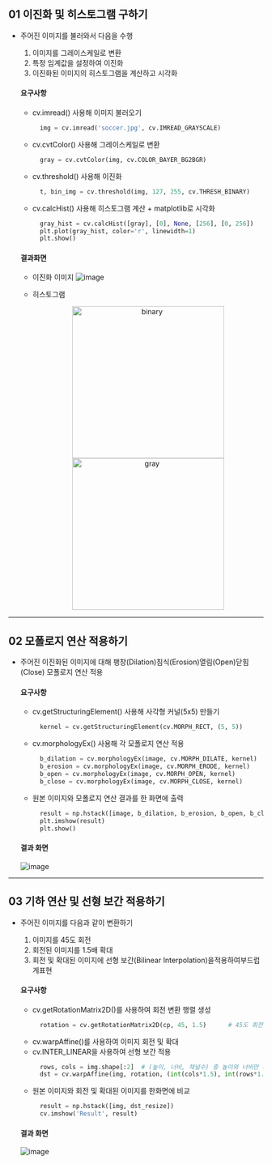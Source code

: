 ## 01 이진화 및 히스토그램 구하기


- 주어진 이미지를 불러와서 다음을 수행
  1. 이미지를 그레이스케일로 변환
  2. 특정 임계값을 설정하여 이진화
  3. 이진화된 이미지의 히스토그램을 계산하고 시각화

  #### 요구사항
  - cv.imread() 사용해 이미지 불러오기
    ```python
      img = cv.imread('soccer.jpg', cv.IMREAD_GRAYSCALE)
    ```
  - cv.cvtColor() 사용해 그레이스케일로 변환
    ```python
      gray = cv.cvtColor(img, cv.COLOR_BAYER_BG2BGR)
    ```
  - cv.threshold() 사용해 이진화
    ```python
      t, bin_img = cv.threshold(img, 127, 255, cv.THRESH_BINARY)
    ```
  - cv.calcHist() 사용해 히스토그램 계산 + matplotlib로 시각화
    ```python
      gray_hist = cv.calcHist([gray], [0], None, [256], [0, 256])
      plt.plot(gray_hist, color='r', linewidth=1)
      plt.show()
    ```

  #### 결과화면
  - 이진화 이미지
  ![image](https://github.com/user-attachments/assets/cf72fee6-3749-46d0-8a36-53ec58706bb5)

  - 히스토그램
 
    <p align="center">
      <img src="![스크린샷 2025-03-19 120126](https://github.com/user-attachments/assets/54564406-fdd5-4de2-bf22-2f43abd19b44)" alt="binary" width="300">
      <img src="![image](https://github.com/user-attachments/assets/7a8b23b6-4961-494f-a498-028d29c43c6f)" alt="gray" width="300">
    </p>
    
  



---


## 02 모폴로지 연산 적용하기

  - 주어진 이진화된 이미지에 대해 팽창(Dilation)침식(Erosion)열림(Open)닫힘(Close) 모폴로지 연산 적용

     #### 요구사항
      - cv.getStructuringElement() 사용해 사각형 커널(5x5) 만들기
        ```python
          kernel = cv.getStructuringElement(cv.MORPH_RECT, (5, 5))
        ```
      - cv.morphologyEx() 사용해 각 모폴로지 연산 적용
        ```python
          b_dilation = cv.morphologyEx(image, cv.MORPH_DILATE, kernel)  # 팽창
          b_erosion = cv.morphologyEx(image, cv.MORPH_ERODE, kernel)    # 침식
          b_open = cv.morphologyEx(image, cv.MORPH_OPEN, kernel)        # 열림
          b_close = cv.morphologyEx(image, cv.MORPH_CLOSE, kernel)      # 닫힘 
        ```
     - 원본 이미지와 모폴로지 연산 결과를 한 화면에 출력
        ```python
          result = np.hstack([image, b_dilation, b_erosion, b_open, b_close])
          plt.imshow(result)
          plt.show()
        ```


    #### 결과 화면
      ![image](https://github.com/user-attachments/assets/0294d190-e4e9-418c-b77c-8380cab66186)



---


## 03 기하 연산 및 선형 보간 적용하기

  - 주어진 이미지를 다음과 같이 변환하기
    1. 이미지를 45도 회전
    2. 회전된 이미지를 1.5배 확대
    3. 회전 및 확대된 이미지에 선형 보간(Bilinear Interpolation)을적용하여부드럽게표현

     #### 요구사항
      - cv.getRotationMatrix2D()를 사용하여 회전 변환 행렬 생성
        ```python
          rotation = cv.getRotationMatrix2D(cp, 45, 1.5)      # 45도 회전, 1.5배 확대
        ```
      - cv.warpAffine()를 사용하여 이미지 회전 및 확대
      - cv.INTER_LINEAR을 사용하여 선형 보간 적용
        ```python
          rows, cols = img.shape[:2]  # (높이, 너비, 채널수) 중 높이와 너비만 가져옴
          dst = cv.warpAffine(img, rotation, (int(cols*1.5), int(rows*1.5)), flags=cv.INTER_LINEAR)
        ```
    - 원본 이미지와 회전 및 확대된 이미지를 한화면에 비교
        ```python
          result = np.hstack([img, dst_resize])
          cv.imshow('Result', result)
        ```


    #### 결과 화면
      ![image](https://github.com/user-attachments/assets/5611404c-e553-41a0-a8b4-0f083a21d5a7)


    
